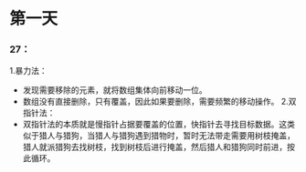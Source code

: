 # 第一天
### 27：
1.暴力法：
- 发现需要移除的元素，就将数组集体向前移动一位。
- 数组没有直接删除，只有覆盖，因此如果要删除，需要频繁的移动操作。
2.双指针法：
- 双指针法的本质就是慢指针占据要覆盖的位置，快指针去寻找目标数据。这类似于猎人与猎狗，当猎人与猎狗遇到猎物时，暂时无法带走需要用树枝掩盖，猎人就派猎狗去找树枝，找到树枝后进行掩盖，然后猎人和猎狗同时前进，按此循环。
